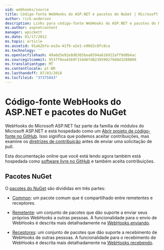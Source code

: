 ```yaml
---
uid: webhooks/source
title: Código-fonte WebHooks do ASP.NET e pacotes do NuGet | Microsoft Docs
author: rick-anderson
description: Links para código-fonte WebHooks do ASP.NET e pacotes do NuGet
ms.author: aspnetcontent
manager: wpickett
ms.date: 01/17/2012
ms.topic: article
ms.assetid: 91a62bfa-ea3a-41f9-a2e1-e90d2c8fc8ca
ms.technology: ''
ms.openlocfilehash: 49a6d3e92e8d6365bea6594a616922aff9d0b4ac
ms.sourcegitcommit: 953ff9ea4369f154d6fd0239599279ddd3280009
ms.translationtype: MT
ms.contentlocale: pt-BR
ms.lasthandoff: 07/03/2018
ms.locfileid: "37375843"
---
```

# <a name="aspnet-webhooks-source-code-and-nuget-packages"></a>Código-fonte WebHooks do ASP.NET e pacotes do NuGet

WebHooks do Microsoft ASP.NET faz parte da família de módulos do Microsoft ASP.NET e está hospedado como um [Abrir projeto de código-fonte no GitHub](https://github.com/aspnet/WebHooks). Isso significa que podemos aceitar contribuições, mas examine os [diretrizes de contribuição](https://github.com/aspnet/Home/blob/master/CONTRIBUTING.md) antes de enviar uma solicitação de pull.

Esta documentação online que você está lendo agora também está hospedada como [software livre no GitHub](http://docs.asp.net/en/latest/contribute/style-guide.html#style-guide) e também aceita contribuições.

## <a name="nuget-packages"></a>Pacotes NuGet

O [pacotes do NuGet](https://nuget.org/packages?q=Microsoft.AspNet.WebHooks) são divididas em três partes:

* [Common](https://www.nuget.org/packages?q=Microsoft.AspNet.WebHooks.Common): um pacote comum que é compartilhado entre remetentes e receptores.

* [Remetente](https://www.nuget.org/packages?q=Microsoft.AspNet.WebHooks.Custom): um conjunto de pacotes que dão suporte a enviar seus próprios WebHooks a outras pessoas. A funcionalidade para o envio de WebHooks é descrita mais detalhadamente na [WebHooks enviando](sending/index.md).

* [Receptores](https://www.nuget.org/packages?q=Microsoft.AspNet.WebHooks.Receivers): um conjunto de pacotes que dão suporte a recebimento de WebHooks de outras pessoas. A funcionalidade para o recebimento de WebHooks é descrita mais detalhadamente na [WebHooks recebendo](receiving/index.md).
